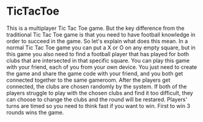 # TicTacToe

This is a multiplayer Tic Tac Toe game. But the key difference from the traditional Tic Tac Toe game is that you need to have football knowledge in order to succeed in the game. So let's explain what does this mean.
In a normal Tic Tac Toe game you can put a X or O on any empty square, but in this game you also need to find a football player that has played for both clubs that are intersected in that specific square. You can play this game with your friend, each of you from your own device. You just need to create the game and share the game code with your friend, and you both get connected together to the same gameroom. After the players get connected, the clubs are chosen randomly by the system. If both of the players struggle to play with the chosen clubs and find it too difficult, they can choose to change the clubs and the round will be restared. Players' turns are timed so you need to think fast if you want to win. First to win 3 rounds wins the game.

